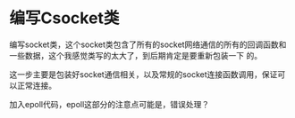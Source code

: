 # 编写Csocket类

编写socket类，这个socket类包含了所有的socket网络通信的所有的回调函数和一些数据，这个我感觉类写的太大了，到后期肯定是要重新包装一下 的。





这一步主要是包装好socket通信相关，以及常规的socket连接函数调用，保证可以正常连接。

加入epoll代码，epoll这部分的注意点可能是，错误处理？